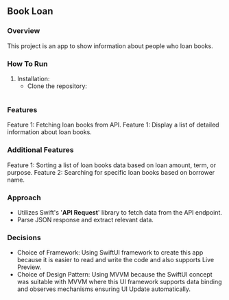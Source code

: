 ## Book Loan

### Overview
This project is an app to show information about people who loan books.

### How To Run
1. Installation:
   - Clone the repository:
     ```git clone https://github.com/your/repository.git
     ```

### Features
Feature 1: Fetching loan books from API.
Feature 1: Display a list of detailed information about loan books.

### Additional Features
Feature 1: Sorting a list of loan books data based on loan amount, term, or purpose.
Feature 2: Searching for specific loan books based on borrower name.

### Approach
- Utilizes Swift's '**API Request**' library to fetch data from the API endpoint.
- Parse JSON response and extract relevant data.

### Decisions
- Choice of Framework: Using SwiftUI framework to create this app because it is easier to read and write the code and also supports Live Preview.
- Choice of Design Pattern: Using MVVM because the SwiftUI concept was suitable with MVVM where this UI framework supports data binding and observes mechanisms ensuring UI Update automatically.
